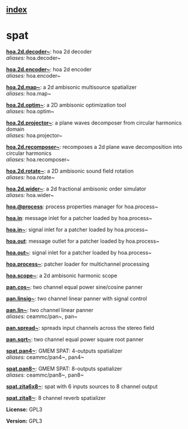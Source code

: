[index](index.html) 
---

# spat




[**hoa.2d.decoder~**](hoa.2d.decoder~.html): hoa 2d decoder <br>
_aliases:_ hoa.decoder~


[**hoa.2d.encoder~**](hoa.2d.encoder~.html): hoa 2d encoder <br>
_aliases:_ hoa.encoder~


[**hoa.2d.map~**](hoa.2d.map~.html): a 2d ambisonic multisource spatializer <br>
_aliases:_ hoa.map~


[**hoa.2d.optim~**](hoa.2d.optim~.html): a 2D ambisonic optimization tool <br>
_aliases:_ hoa.optim~


[**hoa.2d.projector~**](hoa.2d.projector~.html): a plane waves decomposer from circular harmonics domain <br>
_aliases:_ hoa.projector~


[**hoa.2d.recomposer~**](hoa.2d.recomposer~.html): recomposes a 2d plane wave decomposition into circular harmonics <br>
_aliases:_ hoa.recomposer~


[**hoa.2d.rotate~**](hoa.2d.rotate~.html): a 2D ambisonic sound field rotation <br>
_aliases:_ hoa.rotate~


[**hoa.2d.wider~**](hoa.2d.wider~.html): a 2d fractional ambisonic order simulator <br>
_aliases:_ hoa.wider~


[**hoa.@process**](hoa.%40process.html): process properties manager for hoa.process~ 

[**hoa.in**](hoa.in.html): message inlet for a patcher loaded by hoa.process~ 

[**hoa.in~**](hoa.in~.html): signal inlet for a patcher loaded by hoa.process~ 

[**hoa.out**](hoa.out.html): message outlet for a patcher loaded by hoa.process~ 

[**hoa.out~**](hoa.out~.html): signal inlet for a patcher loaded by hoa.process~ 

[**hoa.process~**](hoa.process~.html): patcher loader for multichannel processing 

[**hoa.scope~**](hoa.scope~.html): a 2d ambisonic harmonic scope 

[**pan.cos~**](pan.cos~.html): two channel equal power sine/cosine panner 

[**pan.linsig~**](pan.linsig~.html): two channel linear panner with signal control 

[**pan.lin~**](pan.lin~.html): two channel linear panner <br>
_aliases:_ ceammc/pan~, pan~


[**pan.spread~**](pan.spread~.html): spreads input channels across the stereo field 

[**pan.sqrt~**](pan.sqrt~.html): two channel equal power square root panner 

[**spat.pan4~**](spat.pan4~.html): GMEM SPAT: 4-outputs spatializer <br>
_aliases:_ ceammc/pan4~, pan4~


[**spat.pan8~**](spat.pan8~.html): GMEM SPAT: 8-outputs spatializer <br>
_aliases:_ ceammc/pan8~, pan8~


[**spat.zita6x8~**](spat.zita6x8~.html): spat with 6 inputs sources to 8 channel output 

[**spat.zita8~**](spat.zita8~.html): 8 channel reverb spatializer 



**License:** GPL3

**Version:** GPL3
